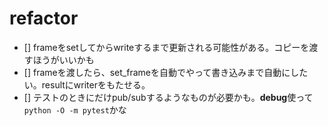 # refactor

- [] frameをsetしてからwriteするまで更新される可能性がある。コピーを渡すほうがいいかも
- [] frameを渡したら、set_frameを自動でやって書き込みまで自動にしたい。resultにwriterをもたせる。
- [] テストのときにだけpub/subするようなものが必要かも。**debug**使って`python -O -m pytest`かな
